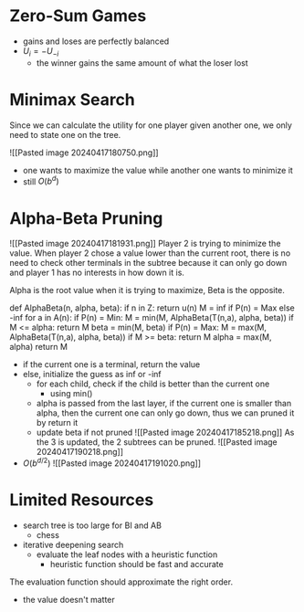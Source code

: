 # Zero-Sum Games
- gains and loses are perfectly balanced
- $U_i=-U_{-i}$
	- the winner gains the same amount of what the loser lost

# Minimax Search
Since we can calculate the utility for one player given another one, we only need to state one on the tree.

![[Pasted image 20240417180750.png]]
- one wants to maximize the value while another one wants to minimize it
- still $O(b^d)$
# Alpha-Beta Pruning
![[Pasted image 20240417181931.png]]
Player 2 is trying to minimize the value. When player 2 chose a value lower than the current root, there is no need to check other terminals in the subtree because it can only go down and player 1 has no interests in how down it is.

Alpha is the root value when it is trying to maximize, Beta is the opposite.

def AlphaBeta(n, alpha, beta):
	if n in Z:
		return u(n)
	M = inf if P(n) = Max else -inf
	for a in A(n):
		if P(n) = Min:
			M = min(M, AlphaBeta(T(n,a), alpha, beta))
			if M <= alpha:
				return M
			beta = min(M, beta)
		if P(n) = Max:
			M = max(M, AlphaBeta(T(n,a), alpha, beta))
			if M >= beta:
				return M
			alpha = max(M, alpha)
	return M
- if the current one is a terminal, return the value
- else, initialize the guess as inf or -inf
	- for each child, check if the child is better than the current one
		- using min()
	- alpha is passed from the last layer, if the current one is smaller than alpha, then the current one can only go down, thus we can pruned it by return it
	- update beta if not pruned
![[Pasted image 20240417185218.png]]
As the 3 is updated, the 2 subtrees can be pruned.
![[Pasted image 20240417190218.png]]
- $O(b^{d/2})$
![[Pasted image 20240417191020.png]]

# Limited Resources
- search tree is too large for BI and AB
	- chess
- iterative deepening search
	- evaluate the leaf nodes with a heuristic function
		- heuristic function should be fast and accurate

The evaluation function should approximate the right order.
- the value doesn't matter